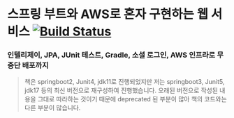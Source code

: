 # 스프링 부트와 AWS로 혼자 구현하는 웹 서비스 [![Build Status](https://app.travis-ci.com/gogo1414/board.svg?token=VZTRGwGXAVGSNzzZRmgu&branch=main)](https://app.travis-ci.com/gogo1414/board)
### 인텔리제이, JPA, JUnit 테스트, Gradle, 소셜 로그인, AWS 인프라로 무중단 배포까지
>책은 springboot2, Junit4, jdk11로 진행되었지만 저는 springboot3, Junit5, jdk17 등의 최신 버전으로 재구성하여 진행했습니다. 오래된 버전으로 작성된 내용을 그대로 따라하는 것이기 때문에 deprecated 된 부분이 많아 책의 코드와는 다른 부분이 많습니다.
